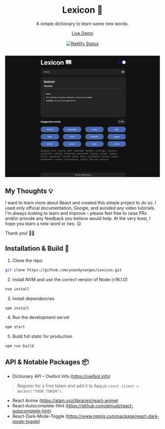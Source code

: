 <div align="center">
  <h1>Lexicon 📖</h1>
  <p>A simple dictionary to learn some new words.</p>
  <a href="http://lexicon-eng.netlify.app" target="_blank">Live Demo</a>
</div>
<br/>
<div align="center">
  <a href="https://app.netlify.com/sites/lexicon-eng/deploys" target="_blank">
    <img src="https://api.netlify.com/api/v1/badges/99402089-cc2f-421d-b353-532714c73beb/deploy-status" alt="Netlify Status"/>
  </a>
</div>
<br/>
  
![demo](https://github.com/yoandyvargas/Lexicon/blob/main/public/demo.png)

## My Thoughts 💡

I want to learn more about React and created this simple project to do so. I used only official documentation, Google, and avoided any video tutorials. I'm always looking to learn and improve – please feel free to raise PRs and/or provide any feedback you believe would help. At the very least, I hope you learn a new word or two. 😉  

Thank you! 🙏🏻

## Installation & Build 🔨 

1. Clone the repo
```sh
git clone https://github.com/yoandyvargas/Lexicon.git
```
2. Install NVM and use the correct version of Node (v16.1.0)
```sh
nvm install
```
3. Install dependencies
```sh
npm install
```
4. Run the development server
```sh
npm start
```
5. Build full static for production
```sh
npm run build
```

## API & Notable Packages 📦

* Dictionary API – Owlbot Info (https://owlbot.info)
> Register for a free token and add it to App.js `const client = Owlbot("YOUR_TOKEN");`
* React Anime (https://alain.xyz/libraries/react-anime)
* React-Autocomplete-Hint (https://github.com/ejmudi/react-autocomplete-hint)
* React-Dark-Mode-Toggle (https://www.npmjs.com/package/react-dark-mode-toggle)
